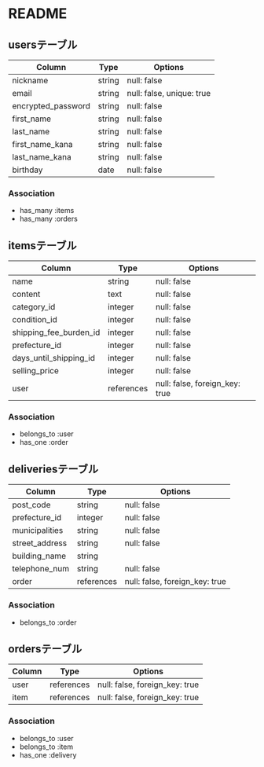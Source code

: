 # README

## usersテーブル

| Column                | Type       | Options                        |
| --------------------- | ---------- | ------------------------------ |
| nickname              | string     | null: false                    |
| email                 | string     | null: false, unique: true      |
| encrypted_password    | string     | null: false                    |
| first_name            | string     | null: false                    |
| last_name             | string     | null: false                    |
| first_name_kana       | string     | null: false                    |
| last_name_kana        | string     | null: false                    |
| birthday              | date       | null: false                    |

### Association
- has_many  :items
- has_many   :orders

## itemsテーブル

| Column                | Type       | Options                        |
| --------------------- | ---------- | ------------------------------ |
| name                  | string     | null: false                    |
| content               | text       | null: false                    |
| category_id           | integer    | null: false                    |
| condition_id          | integer    | null: false                    |
| shipping_fee_burden_id| integer    | null: false                    |
| prefecture_id         | integer    | null: false                    |
| days_until_shipping_id| integer    | null: false                    |
| selling_price         | integer    | null: false                    |
| user                  | references | null: false, foreign_key: true |

### Association
- belongs_to :user
- has_one :order


## deliveriesテーブル

| Column           | Type       | Options                        |
| ---------------- | ---------- | ------------------------------ |
| post_code        | string     | null: false                    |
| prefecture_id    | integer    | null: false                    |
| municipalities   | string     | null: false                    |
| street_address   | string     | null: false                    |
| building_name    | string     |                                |
| telephone_num    | string     | null: false                    |
| order            | references | null: false, foreign_key: true |

### Association
- belongs_to :order


## ordersテーブル

| Column        | Type       | Options                        |
| ------------- | ---------- | ------------------------------ |
| user          | references | null: false, foreign_key: true |
| item          | references | null: false, foreign_key: true |

### Association
- belongs_to :user
- belongs_to :item
- has_one :delivery